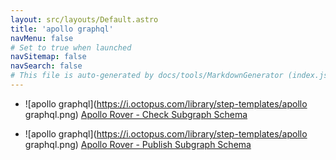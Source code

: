 ```yaml
---
layout: src/layouts/Default.astro
title: 'apollo graphql'
navMenu: false
# Set to true when launched
navSitemap: false
navSearch: false
# This file is auto-generated by docs/tools/MarkdownGenerator (index.js)
---
```


<ul>

<li>

![apollo graphql](https://i.octopus.com/library/step-templates/apollo graphql.png) [Apollo Rover - Check Subgraph Schema](/integrations/apollo-graphql/apollo-rover-check-subgraph-schema)

</li>
        
<li>

![apollo graphql](https://i.octopus.com/library/step-templates/apollo graphql.png) [Apollo Rover - Publish Subgraph Schema](/integrations/apollo-graphql/apollo-rover-publish-subgraph-schema)

</li>
        
</ul>
